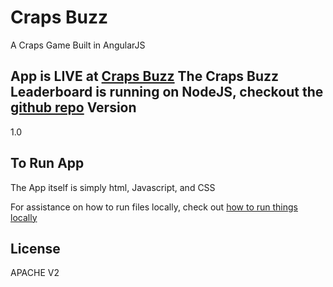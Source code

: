 Craps Buzz
=========

A Craps Game Built in AngularJS
  
App is LIVE at [Craps Buzz]
The Craps Buzz Leaderboard is running on NodeJS, checkout the [github repo]
Version
----

1.0

To Run App
-----------

The App itself is simply html, Javascript, and CSS

For assistance on how to run files locally, check out [how to run things locally]

License
----

APACHE V2

[craps buzz]:http://www.3waycraps.com
[github repo]:https://github.com/lando2319/craps_buzz_leaderboard
[how to run things locally]:https://github.com/mrdoob/three.js/wiki/How-to-run-things-locally


